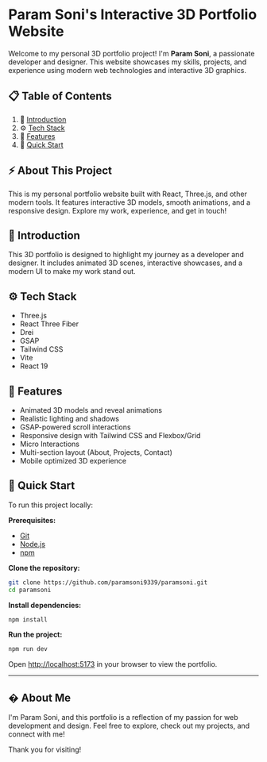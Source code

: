 
# Param Soni's Interactive 3D Portfolio Website

Welcome to my personal 3D portfolio project! I'm **Param Soni**, a passionate developer and designer. This website showcases my skills, projects, and experience using modern web technologies and interactive 3D graphics.


## 📋 Table of Contents

1. 🤖 [Introduction](#introduction)
2. ⚙️ [Tech Stack](#tech-stack)
3. 🔋 [Features](#features)
4. 🤸 [Quick Start](#quick-start)


## ⚡ About This Project

This is my personal portfolio website built with React, Three.js, and other modern tools. It features interactive 3D models, smooth animations, and a responsive design. Explore my work, experience, and get in touch!


## 🤖 Introduction

This 3D portfolio is designed to highlight my journey as a developer and designer. It includes animated 3D scenes, interactive showcases, and a modern UI to make my work stand out.




## ⚙️ Tech Stack

- Three.js
- React Three Fiber
- Drei
- GSAP
- Tailwind CSS
- Vite
- React 19


## 🔋 Features

- Animated 3D models and reveal animations
- Realistic lighting and shadows
- GSAP-powered scroll interactions
- Responsive design with Tailwind CSS and Flexbox/Grid
- Micro Interactions
- Multi-section layout (About, Projects, Contact)
- Mobile optimized 3D experience


## 🤸 Quick Start

To run this project locally:

**Prerequisites:**
- [Git](https://git-scm.com/)
- [Node.js](https://nodejs.org/en)
- [npm](https://www.npmjs.com/)

**Clone the repository:**
```bash
git clone https://github.com/paramsoni9339/paramsoni.git
cd paramsoni
```

**Install dependencies:**
```bash
npm install
```

**Run the project:**
```bash
npm run dev
```

Open [http://localhost:5173](http://localhost:5173/) in your browser to view the portfolio.



---

## � About Me

I'm Param Soni, and this portfolio is a reflection of my passion for web development and design. Feel free to explore, check out my projects, and connect with me!

Thank you for visiting!
